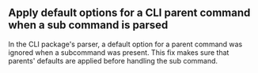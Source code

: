 ## Apply default options for a CLI parent command when a sub command is parsed

In the CLI package's parser, a default option for a parent command was ignored when a subcommand was present. This fix makes sure that parents' defaults are applied before handling the sub command.
